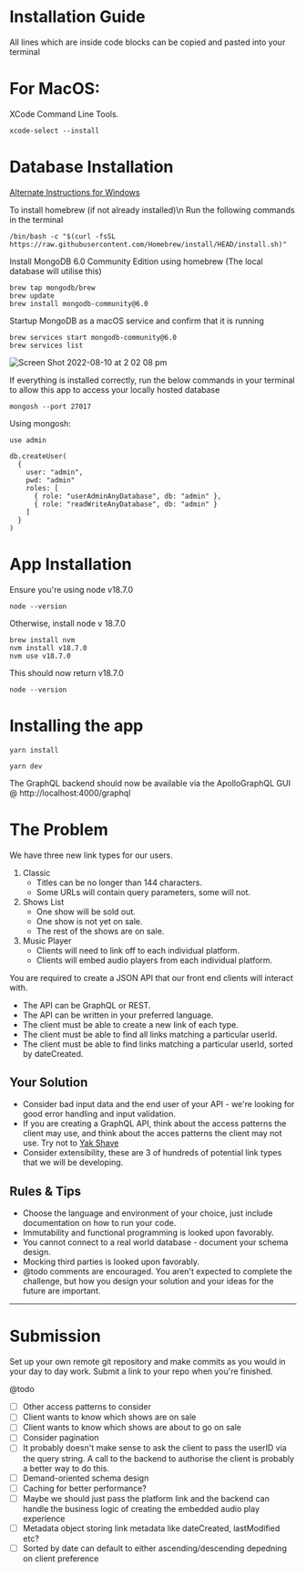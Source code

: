 # Installation Guide
All lines which are inside code blocks can be copied and pasted into your terminal

# For MacOS:
XCode Command Line Tools.

```
xcode-select --install
```

# Database Installation 
[Alternate Instructions for Windows](https://www.mongodb.com/docs/manual/tutorial/install-mongodb-on-windows/)

To install homebrew (if not already installed)\n
Run the following commands in the terminal 
```
/bin/bash -c "$(curl -fsSL https://raw.githubusercontent.com/Homebrew/install/HEAD/install.sh)"
```

Install MongoDB 6.0 Community Edition using homebrew (The local database will utilise this)
```
brew tap mongodb/brew
brew update
brew install mongodb-community@6.0
```

Startup MongoDB as a macOS service and confirm that it is running
```
brew services start mongodb-community@6.0
brew services list
```
![Screen Shot 2022-08-10 at 2 02 08 pm](https://user-images.githubusercontent.com/49749803/183810255-14e82047-d6f1-4044-81e4-3ccbc2cc8e1c.png)


If everything is installed correctly, run the below commands in your terminal to allow this app to access your locally hosted database
```
mongosh --port 27017

```

Using mongosh:
```
use admin
```
```
db.createUser(
  {
    user: "admin",
    pwd: "admin"
    roles: [
      { role: "userAdminAnyDatabase", db: "admin" },
      { role: "readWriteAnyDatabase", db: "admin" }
    ]
  }
)
```

# App Installation
Ensure you're using node v18.7.0
```
node --version
```
Otherwise, install node v 18.7.0
```
brew install nvm
nvm install v18.7.0
nvm use v18.7.0
```

This should now return v18.7.0
```
node --version 
```


# Installing the app
```
yarn install
```
```
yarn dev
```

The GraphQL backend should now be available via the ApolloGraphQL GUI @ http://localhost:4000/graphql


# The Problem
We have three new link types for our users.

1. Classic
	- Titles can be no longer than 144 characters.
	- Some URLs will contain query parameters, some will not.
2. Shows List
	- One show will be sold out.
	- One show is not yet on sale.
	- The rest of the shows are on sale.
3. Music Player
	- Clients will need to link off to each individual platform.
	- Clients will embed audio players from each individual platform.
	
You are required to create a JSON API that our front end clients will interact with.

- The API can be GraphQL or REST.
- The API can be written in your preferred language.
- The client must be able to create a new link of each type.
- The client must be able to find all links matching a particular userId.
- The client must be able to find links matching a particular userId, sorted by dateCreated.


## Your Solution

- Consider bad input data and the end user of your API - we're looking for good error handling and input validation.
- If you are creating a GraphQL API, think about the access patterns the client may use, and think about the acces patterns the client may not use. Try not to [Yak Shave](https://seths.blog/2005/03/dont_shave_that/)
- Consider extensibility, these are 3 of hundreds of potential link types that we will be developing.


## Rules & Tips

- Choose the language and environment of your choice, just include documentation on how to run your code.
- Immutability and functional programming is looked upon favorably.
- You cannot connect to a real world database - document your schema design.
- Mocking third parties is looked upon favorably.
- @todo comments are encouraged. You aren't expected to complete the challenge, but how you design your solution and your ideas for the future are important.

---
# Submission
Set up your own remote git repository and make commits as you would in your day to day work. Submit a link to your repo when you're finished.

@todo
- [ ] Other access patterns to consider
- [ ] Client wants to know which shows are on sale
- [ ] Client wants to know which shows are about to go on sale
- [ ] Consider pagination 
- [ ] It probably doesn't make sense to ask the client to pass the userID via the query string. A call to the backend to authorise the client is probably a better way to do this.
- [ ] Demand-oriented schema design
- [ ] Caching for better performance?
- [ ] Maybe we should just pass the platform link and the backend can handle the business logic of creating the embedded audio play experience
- [ ] Metadata object storing link metadata like dateCreated, lastModified etc?
- [ ] Sorted by date can default to either ascending/descending depedning on client preference